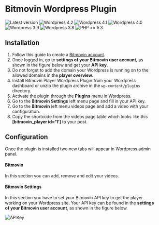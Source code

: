 # Bitmovin Wordpress Plugin

![Latest version](https://img.shields.io/badge/latest-0.5.0-green.svg)
![Wordpress 4.2](https://img.shields.io/badge/wordpress-4.2.x-blue.svg)
![Wordpress 4.1](https://img.shields.io/badge/wordpress-4.1.x-blue.svg)
![Wordpress 4.0](https://img.shields.io/badge/wordpress-4.0.x-blue.svg)
![Wordpress 3.9](https://img.shields.io/badge/wordpress-3.9.x-blue.svg)
![Wordpress 3.8](https://img.shields.io/badge/wordpress-3.8.x-blue.svg)
![PHP >= 5.3](https://img.shields.io/badge/php-%3E=5.3-green.svg)

Installation
--------

1. Follow this guide to create a [Bitmovin account](https://bitmovin.com/tutorials/get-started-bitmovin-html5-adaptive-player).
2. Once logged in, go to **settings of your Bitmovin user account**, as shown in the figure below and get your **API key**.
3. Do not forget to add the domain your Wordpress is running on to the allowed domains in the **player overview**.
5. Install Bitmovin Player Wordpress Plugin from your Wordpress dashboard or unzip the plugin archive in the `wp-content/plugins` directory.
6. Activate the plugin through the **Plugins** menu in Wordpress.
7. Go to the **Bitmovin Settings** left menu page and fill in your API key.
8. Go to the **Bitmovin** left menu videos page and add a video with your configuration.
9. Copy the shortcode from the videos page table which looks like this **[bitmovin_player id='1']** to your post.

Configuration
--------

Once the plugin is installed two new tabs will appear in Wordpress admin panel.

#### Bitmovin

In this section you can add, remove and edit your videos.

#### Bitmovin Settings

In this section you have to set your Bitmovin API key to get the player working on your Wordpress site.
Your API key can be found in the **settings of your Bitmovin user account**, as shown in the figure below.

![APIKey](https://cloudfront-prod.bitmovin.com/wp-content/uploads/2016/04/api-key.png)
